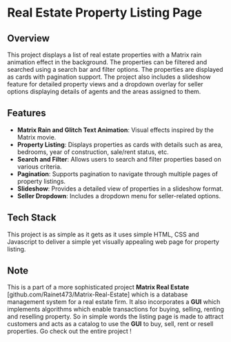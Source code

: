 # Real Estate Property Listing Page

## Overview

This project displays a list of real estate properties with a Matrix rain animation effect in the background. The properties can be filtered and searched using a search bar and filter options. The properties are displayed as cards with pagination support. The project also includes a slideshow feature for detailed property views and a dropdown overlay for seller options displaying details of agents and the areas assigned to them.

## Features

- **Matrix Rain and Glitch Text Animation**: Visual effects inspired by the Matrix movie.
- **Property Listing**: Displays properties as cards with details such as area, bedrooms, year of construction, sale/rent status, etc.
- **Search and Filter**: Allows users to search and filter properties based on various criteria.
- **Pagination**: Supports pagination to navigate through multiple pages of property listings.
- **Slideshow**: Provides a detailed view of properties in a slideshow format.
- **Seller Dropdown**: Includes a dropdown menu for seller-related options.

## Tech Stack

This project is as simple as it gets as it uses simple HTML, CSS and Javascript to deliver a simple yet visually appealing web page for property listing.

## Note

This is a part of a more sophisticated project **Matrix Real Estate** [github.com/Rainet473/Matrix-Real-Estate] which is a database management system for a real estate firm. It also incorporates a **GUI** which implements algorithms which enable transactions for buying, selling, renting and reselling property. So in simple words the listing page is made to attract customers and acts as a catalog to use the **GUI** to buy, sell, rent or resell properties. Go check out the entire project !
